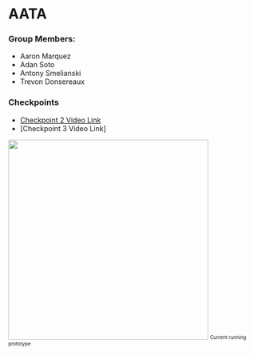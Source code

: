 # AATA
### Group Members:
* Aaron Marquez
* Adan Soto
* Antony Smelianski
* Trevon Donsereaux

### Checkpoints
* [Checkpoint 2 Video Link](https://colostate-my.sharepoint.com/:v:/g/personal/azmarque_colostate_edu/ETt0dXdzJk5PqTz3S2KFbWEBBlGszaxiy6vvR7mVO962gw?e=EHunso "Checkpoint 2")
* [Checkpoint 3 Video Link]
<img src="https://github.com/csu-hci-projects/AATA/blob/master/Checkpoints/Checkpoint3/checkpoint3.gif" width="400">
<sub><sup>Current running prototype</sup></sub>
